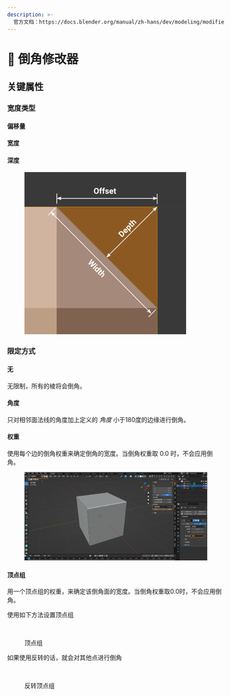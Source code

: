 ```yaml
---
description: >-
  官方文档：https://docs.blender.org/manual/zh-hans/dev/modeling/modifiers/generate/bevel.html
---
```


# 📀 倒角修改器

## 关键属性

### 宽度类型

#### 偏移量

#### 宽度

#### 深度

<figure><img src="../.gitbook/assets/image (1) (1).png" alt="" width="375"><figcaption></figcaption></figure>

### 限定方式

#### 无

无限制，所有的棱将会倒角。

#### 角度

只对相邻面法线的角度加上定义的 _角度_ 小于180度的边缘进行倒角。

#### 权重

使用每个边的倒角权重来确定倒角的宽度。当倒角权重取 0.0 时，不会应用倒角。

<figure><img src="../.gitbook/assets/image (1).png" alt=""><figcaption></figcaption></figure>

#### 顶点组

用一个顶点组的权重，来确定该倒角面的宽度。当倒角权重取0.0时，不会应用倒角。

使用如下方法设置顶点组

<figure><img src="../.gitbook/assets/Kapture 2023-10-12 at 08.01.33.gif" alt=""><figcaption><p>顶点组</p></figcaption></figure>

如果使用反转的话，就会对其他点进行倒角

<figure><img src="../.gitbook/assets/Kapture 2023-10-12 at 07.50.35.gif" alt=""><figcaption><p>反转顶点组</p></figcaption></figure>



